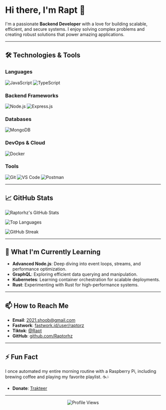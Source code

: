 # Hi there, I'm Rapt 👋

I'm a passionate **Backend Developer** with a love for building scalable, efficient, and secure systems. I enjoy solving complex problems and creating robust solutions that power amazing applications.

---

## 🛠️ Technologies & Tools

### Languages
![JavaScript](https://img.shields.io/badge/-JavaScript-F7DF1E?style=flat&logo=javascript&logoColor=black)
![TypeScript](https://img.shields.io/badge/-TypeScript-3178C6?style=flat&logo=typescript&logoColor=white)

### Backend Frameworks
![Node.js](https://img.shields.io/badge/-Node.js-339933?style=flat&logo=node.js&logoColor=white)
![Express.js](https://img.shields.io/badge/-Express.js-000000?style=flat&logo=express&logoColor=white)

### Databases
![MongoDB](https://img.shields.io/badge/-MongoDB-47A248?style=flat&logo=mongodb&logoColor=white)

### DevOps & Cloud
![Docker](https://img.shields.io/badge/-Docker-2496ED?style=flat&logo=docker&logoColor=white)

### Tools
![Git](https://img.shields.io/badge/-Git-F05032?style=flat&logo=git&logoColor=white)
![VS Code](https://img.shields.io/badge/-VS_Code-007ACC?style=flat&logo=visual-studio-code&logoColor=white)
![Postman](https://img.shields.io/badge/-Postman-FF6C37?style=flat&logo=postman&logoColor=white)

---

## 📈 GitHub Stats

![Raptorhz's GitHub Stats](https://github-readme-stats.vercel.app/api?username=Raptorhz&show_icons=true&theme=radical&hide_border=true)

![Top Languages](https://github-readme-stats.vercel.app/api/top-langs/?username=Raptorhz&layout=compact&theme=radical&hide_border=true)

![GitHub Streak](https://github-readme-streak-stats.herokuapp.com/?user=Raptorhz&theme=radical&hide_border=true)

---

## 🌱 What I'm Currently Learning

- **Advanced Node.js**: Deep diving into event loops, streams, and performance optimization.
- **GraphQL**: Exploring efficient data querying and manipulation.
- **Kubernetes**: Learning container orchestration for scalable deployments.
- **Rust**: Experimenting with Rust for high-performance systems.

---

## 📫 How to Reach Me

- **Email**: 2021.shoob@gmail.com
- **Fastwork**: [fastwork.id/user/raptorz](https://fastwork.id/user/raptorz)
- **Tiktok**: [@Rapt](https://www.tiktok.com/@raptortz)
- **GitHub**: [github.com/Raptorhz](https://github.com/Raptorhz)

---

## ⚡ Fun Fact

I once automated my entire morning routine with a Raspberry Pi, including brewing coffee and playing my favorite playlist. ☕🎶
- **Donate**: [Trakteer](https://trakteer.id/dekupetstarup)
---

<p align="center">
  <img src="https://komarev.com/ghpvc/?username=Raptorhz&color=blue&style=flat" alt="Profile Views">
</p>
